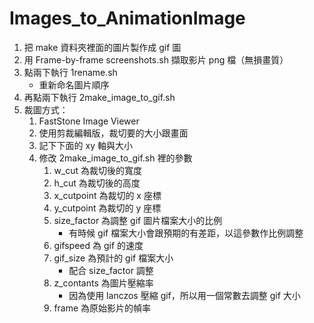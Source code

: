 # Images_to_AnimationImage

1. 把 make 資料夾裡面的圖片製作成 gif 圖
1. 用 Frame-by-frame screenshots.sh 擷取影片 png 檔（無損畫質）
1. 點兩下執行 1rename.sh
   - 重新命名圖片順序
1. 再點兩下執行 2make_image_to_gif.sh
1. 裁圖方式：
   1. FastStone Image Viewer
   2. 使用剪裁編輯版，裁切要的大小跟畫面
   3. 記下下面的 xy 軸與大小
   4. 修改 2make_image_to_gif.sh 裡的參數
      1. w_cut 為裁切後的寬度
      2. h_cut 為裁切後的高度
      3. x_cutpoint 為裁切的 x 座標
      4. y_cutpoint 為裁切的 y 座標
      5. size_factor 為調整 gif 圖片檔案大小的比例
         - 有時候 gif 檔案大小會跟預期的有差距，以這參數作比例調整
      6. gifspeed 為 gif 的速度
      7. gif_size 為預計的 gif 檔案大小
         - 配合 size_factor 調整
      8. z_contants 為圖片壓縮率
         - 因為使用 lanczos 壓縮 gif，所以用一個常數去調整 gif 大小
      9. frame 為原始影片的幀率
